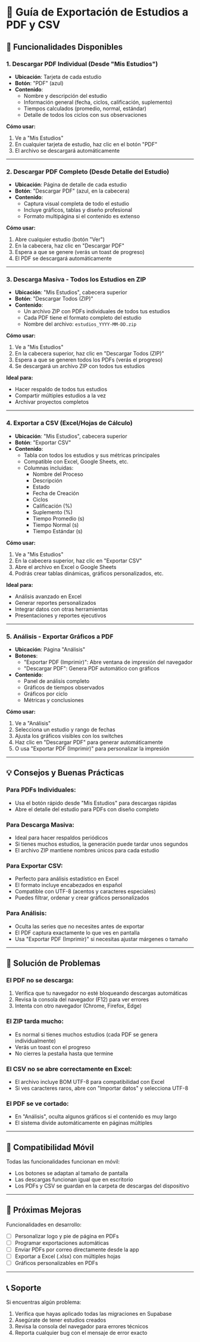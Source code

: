 # 📄 Guía de Exportación de Estudios a PDF y CSV

## 🎯 Funcionalidades Disponibles

### 1. Descargar PDF Individual (Desde "Mis Estudios")
- **Ubicación**: Tarjeta de cada estudio
- **Botón**: "PDF" (azul)
- **Contenido**:
  - Nombre y descripción del estudio
  - Información general (fecha, ciclos, calificación, suplemento)
  - Tiempos calculados (promedio, normal, estándar)
  - Detalle de todos los ciclos con sus observaciones

**Cómo usar:**
1. Ve a "Mis Estudios"
2. En cualquier tarjeta de estudio, haz clic en el botón "PDF"
3. El archivo se descargará automáticamente

---

### 2. Descargar PDF Completo (Desde Detalle del Estudio)
- **Ubicación**: Página de detalle de cada estudio
- **Botón**: "Descargar PDF" (azul, en la cabecera)
- **Contenido**:
  - Captura visual completa de todo el estudio
  - Incluye gráficos, tablas y diseño profesional
  - Formato multipágina si el contenido es extenso

**Cómo usar:**
1. Abre cualquier estudio (botón "Ver")
2. En la cabecera, haz clic en "Descargar PDF"
3. Espera a que se genere (verás un toast de progreso)
4. El PDF se descargará automáticamente

---

### 3. Descarga Masiva - Todos los Estudios en ZIP
- **Ubicación**: "Mis Estudios", cabecera superior
- **Botón**: "Descargar Todos (ZIP)"
- **Contenido**:
  - Un archivo ZIP con PDFs individuales de todos tus estudios
  - Cada PDF tiene el formato completo del estudio
  - Nombre del archivo: `estudios_YYYY-MM-DD.zip`

**Cómo usar:**
1. Ve a "Mis Estudios"
2. En la cabecera superior, haz clic en "Descargar Todos (ZIP)"
3. Espera a que se generen todos los PDFs (verás el progreso)
4. Se descargará un archivo ZIP con todos tus estudios

**Ideal para:**
- Hacer respaldo de todos tus estudios
- Compartir múltiples estudios a la vez
- Archivar proyectos completos

---

### 4. Exportar a CSV (Excel/Hojas de Cálculo)
- **Ubicación**: "Mis Estudios", cabecera superior
- **Botón**: "Exportar CSV"
- **Contenido**:
  - Tabla con todos los estudios y sus métricas principales
  - Compatible con Excel, Google Sheets, etc.
  - Columnas incluidas:
    - Nombre del Proceso
    - Descripción
    - Estado
    - Fecha de Creación
    - Ciclos
    - Calificación (%)
    - Suplemento (%)
    - Tiempo Promedio (s)
    - Tiempo Normal (s)
    - Tiempo Estándar (s)

**Cómo usar:**
1. Ve a "Mis Estudios"
2. En la cabecera superior, haz clic en "Exportar CSV"
3. Abre el archivo en Excel o Google Sheets
4. Podrás crear tablas dinámicas, gráficos personalizados, etc.

**Ideal para:**
- Análisis avanzado en Excel
- Generar reportes personalizados
- Integrar datos con otras herramientas
- Presentaciones y reportes ejecutivos

---

### 5. Análisis - Exportar Gráficos a PDF
- **Ubicación**: Página "Análisis"
- **Botones**: 
  - "Exportar PDF (Imprimir)": Abre ventana de impresión del navegador
  - "Descargar PDF": Genera PDF automático con gráficos
- **Contenido**:
  - Panel de análisis completo
  - Gráficos de tiempos observados
  - Gráficos por ciclo
  - Métricas y conclusiones

**Cómo usar:**
1. Ve a "Análisis"
2. Selecciona un estudio y rango de fechas
3. Ajusta los gráficos visibles con los switches
4. Haz clic en "Descargar PDF" para generar automáticamente
5. O usa "Exportar PDF (Imprimir)" para personalizar la impresión

---

## 💡 Consejos y Buenas Prácticas

### Para PDFs Individuales:
- Usa el botón rápido desde "Mis Estudios" para descargas rápidas
- Abre el detalle del estudio para PDFs con diseño completo

### Para Descarga Masiva:
- Ideal para hacer respaldos periódicos
- Si tienes muchos estudios, la generación puede tardar unos segundos
- El archivo ZIP mantiene nombres únicos para cada estudio

### Para Exportar CSV:
- Perfecto para análisis estadístico en Excel
- El formato incluye encabezados en español
- Compatible con UTF-8 (acentos y caracteres especiales)
- Puedes filtrar, ordenar y crear gráficos personalizados

### Para Análisis:
- Oculta las series que no necesites antes de exportar
- El PDF captura exactamente lo que ves en pantalla
- Usa "Exportar PDF (Imprimir)" si necesitas ajustar márgenes o tamaño

---

## 🔧 Solución de Problemas

### El PDF no se descarga:
1. Verifica que tu navegador no esté bloqueando descargas automáticas
2. Revisa la consola del navegador (F12) para ver errores
3. Intenta con otro navegador (Chrome, Firefox, Edge)

### El ZIP tarda mucho:
- Es normal si tienes muchos estudios (cada PDF se genera individualmente)
- Verás un toast con el progreso
- No cierres la pestaña hasta que termine

### El CSV no se abre correctamente en Excel:
- El archivo incluye BOM UTF-8 para compatibilidad con Excel
- Si ves caracteres raros, abre con "Importar datos" y selecciona UTF-8

### El PDF se ve cortado:
- En "Análisis", oculta algunos gráficos si el contenido es muy largo
- El sistema divide automáticamente en páginas múltiples

---

## 📱 Compatibilidad Móvil

Todas las funcionalidades funcionan en móvil:
- Los botones se adaptan al tamaño de pantalla
- Las descargas funcionan igual que en escritorio
- Los PDFs y CSV se guardan en la carpeta de descargas del dispositivo

---

## 🚀 Próximas Mejoras

Funcionalidades en desarrollo:
- [ ] Personalizar logo y pie de página en PDFs
- [ ] Programar exportaciones automáticas
- [ ] Enviar PDFs por correo directamente desde la app
- [ ] Exportar a Excel (.xlsx) con múltiples hojas
- [ ] Gráficos personalizables en PDFs

---

## 📞 Soporte

Si encuentras algún problema:
1. Verifica que hayas aplicado todas las migraciones en Supabase
2. Asegúrate de tener estudios creados
3. Revisa la consola del navegador para errores técnicos
4. Reporta cualquier bug con el mensaje de error exacto
